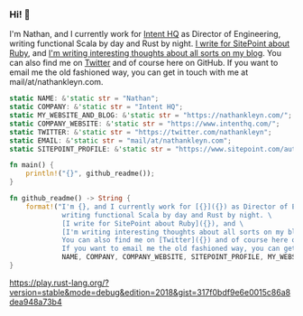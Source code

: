 ### Hi! 👋

I'm Nathan, and I currently work for [Intent HQ](https://www.intenthq.com/) as Director of Engineering, writing functional Scala by day and Rust by night. [I write for SitePoint about Ruby](https://www.sitepoint.com/author/nkleyn/), and [I'm writing interesting thoughts about all sorts on my blog](https://nathankleyn.com/). You can also find me on [Twitter](https://twitter.com/nathankleyn) and of course here on GitHub. If you want to email me the old fashioned way, you can get in touch with me at mail/at/nathankleyn.com.

```rust
static NAME: &'static str = "Nathan";
static COMPANY: &'static str = "Intent HQ";
static MY_WEBSITE_AND_BLOG: &'static str = "https://nathankleyn.com/";
static COMPANY_WEBSITE: &'static str = "https://www.intenthq.com/";
static TWITTER: &'static str = "https://twitter.com/nathankleyn";
static EMAIL: &'static str = "mail/at/nathankleyn.com";
static SITEPOINT_PROFILE: &'static str = "https://www.sitepoint.com/author/nkleyn/";

fn main() {
    println!("{}", github_readme());
}

fn github_readme() -> String {
    format!("I'm {}, and I currently work for [{}]({}) as Director of Engineering, \
             writing functional Scala by day and Rust by night. \
             [I write for SitePoint about Ruby]({}), and \
             [I'm writing interesting thoughts about all sorts on my blog]({}). \
             You can also find me on [Twitter]({}) and of course here on GitHub. \
             If you want to email me the old fashioned way, you can get in touch with me at {}.",
             NAME, COMPANY, COMPANY_WEBSITE, SITEPOINT_PROFILE, MY_WEBSITE_AND_BLOG, TWITTER, EMAIL)
}
```

https://play.rust-lang.org/?version=stable&mode=debug&edition=2018&gist=317f0bdf9e6e0015c86a8dea948a73b4
